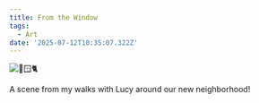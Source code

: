 ```yaml
---
title: From the Window
tags:
  - Art
date: '2025-07-12T10:35:07.322Z'
---
```


![🦋🪟🐈](https://res.cloudinary.com/cpadilla/image/upload/v1752374678/chrisdpadilla/blog/art/bcyexepwt3ba3umcgxpq.jpg)

A scene from my walks with Lucy around our new neighborhood!
